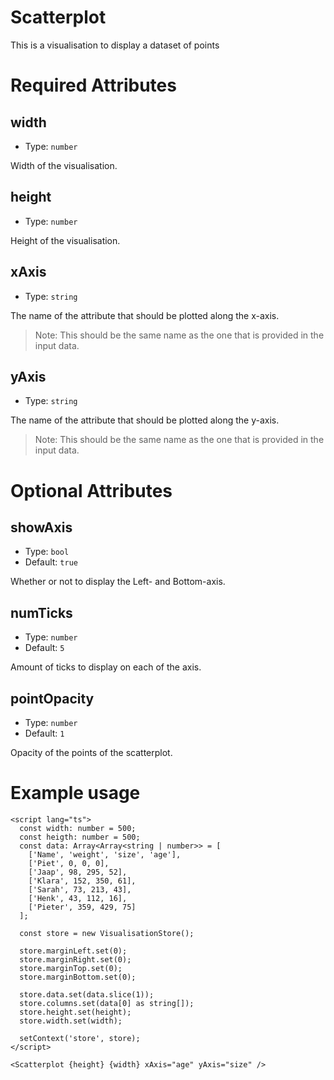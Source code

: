 # Scatterplot

This is a visualisation to display a dataset of points

# Required Attributes

## width

- Type: `number`

Width of the visualisation.

## height

- Type: `number`

Height of the visualisation.

## xAxis

- Type: `string`

The name of the attribute that should be plotted along the x-axis.

> Note: This should be the same name as the one that is provided in the input data.

## yAxis

- Type: `string`

The name of the attribute that should be plotted along the y-axis.

> Note: This should be the same name as the one that is provided in the input data.

# Optional Attributes

## showAxis

- Type: `bool`
- Default: `true`

Whether or not to display the Left- and Bottom-axis.

## numTicks

- Type: `number`
- Default: `5`

Amount of ticks to display on each of the axis.

## pointOpacity

- Type: `number`
- Default: `1`

Opacity of the points of the scatterplot.

# Example usage

```svelte
<script lang="ts">
  const width: number = 500;
  const heigth: number = 500;
  const data: Array<Array<string | number>> = [
    ['Name', 'weight', 'size', 'age'],
    ['Piet', 0, 0, 0],
    ['Jaap', 98, 295, 52],
    ['Klara', 152, 350, 61],
    ['Sarah', 73, 213, 43],
    ['Henk', 43, 112, 16],
    ['Pieter', 359, 429, 75]
  ];

  const store = new VisualisationStore();

  store.marginLeft.set(0);
  store.marginRight.set(0);
  store.marginTop.set(0);
  store.marginBottom.set(0);

  store.data.set(data.slice(1));
  store.columns.set(data[0] as string[]);
  store.height.set(height);
  store.width.set(width);

  setContext('store', store);
</script>

<Scatterplot {height} {width} xAxis="age" yAxis="size" />
```
